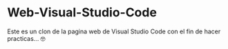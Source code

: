 # Web-Visual-Studio-Code
Este es un clon de la pagina web de Visual Studio Code con el fin de hacer practicas... 🤓
